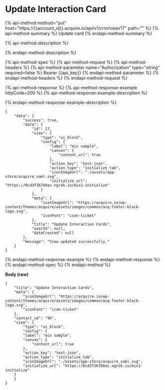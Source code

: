 # Update Interaction Card

{% api-method method="put" host="https://{{account\_id}}.acquire.io/api/v1/crm/view/17" path="" %}
{% api-method-summary %}
Update card
{% endapi-method-summary %}

{% api-method-description %}

{% endapi-method-description %}

{% api-method-spec %}
{% api-method-request %}
{% api-method-headers %}
{% api-method-parameter name="Authorization" type="string" required=false %}
Bearer {{api\_key}}
{% endapi-method-parameter %}
{% endapi-method-headers %}
{% endapi-method-request %}

{% api-method-response %}
{% api-method-response-example httpCode=200 %}
{% api-method-response-example-description %}

{% endapi-method-response-example-description %}

```
{
    "data": {
        "success": true,
        "data": {
            "id": 17,
            "view": {
                "type": "ui_block",
                "config": {
                    "label": "mix sample",
                    "canvas": {
                        "content_url": true
                    },
                    "action_key": "test-json",
                    "action_type": "initialize_tab",
                    "iconImageUrl": "./assets/app-store/acquire_saml.svg",
                    "initialize_url": "https://0cd3f367b0ac.ngrok.io/mix1-initialize"
                }
            },
            "meta": {
                "iconImageUrl": "https://acquire.io/wp-content/themes/acquire/assets/images/common/acq-footer-black-logo.svg",
                "iconFont": "icon-ticket"
            },
            "title": "Update Interaction Cards",
            "userId": null,
            "dateCreated": null
        },
        "message": "View updated successfully."
    }
}
```
{% endapi-method-response-example %}
{% endapi-method-response %}
{% endapi-method-spec %}
{% endapi-method %}

**Body \(raw\)**

```text
{
    "title": "Update Interaction Cards",
    "meta": {
        "iconImageUrl": "https://acquire.io/wp-content/themes/acquire/assets/images/common/acq-footer-black-logo.svg",
        "iconFont": "icon-ticket"
    },
    "contact_id": "96",
    "view": {
        "type": "ui_block",
        "config": {
        "label": "mix sample",
        "canvas": {
            "content_url": true
        },
        "action_key": "test-json",
        "action_type": "initialize_tab",
        "iconImageUrl": "./assets/app-store/acquire_saml.svg",
        "initialize_url": "https://0cd3f367b0ac.ngrok.io/mix1-initialize"
    }
    }
}
```


